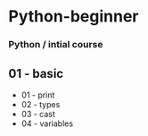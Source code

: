 # Python-beginner
### Python / intial course

## 01 - basic
* 01 - print
* 02 - types
* 03 - cast
* 04 - variables